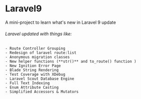 # Laravel9
A mini-project to learn what's new in Laravel 9 update


###### Laravel updated with things like: 
    - Route Controller Grouping
    - Redesign of laravel route:list
    - Anonymous migration classes
    - New helper functions (**str()** and to_route() function )
    - New Ignition Error Page
    - Blade String Rendering
    - Test Coverage with XDebug
    - Laravel Scout Database Engine
    - Full Text Indexing
    - Enum Attribute Casting
    - Simplified Accessors & Mutators
